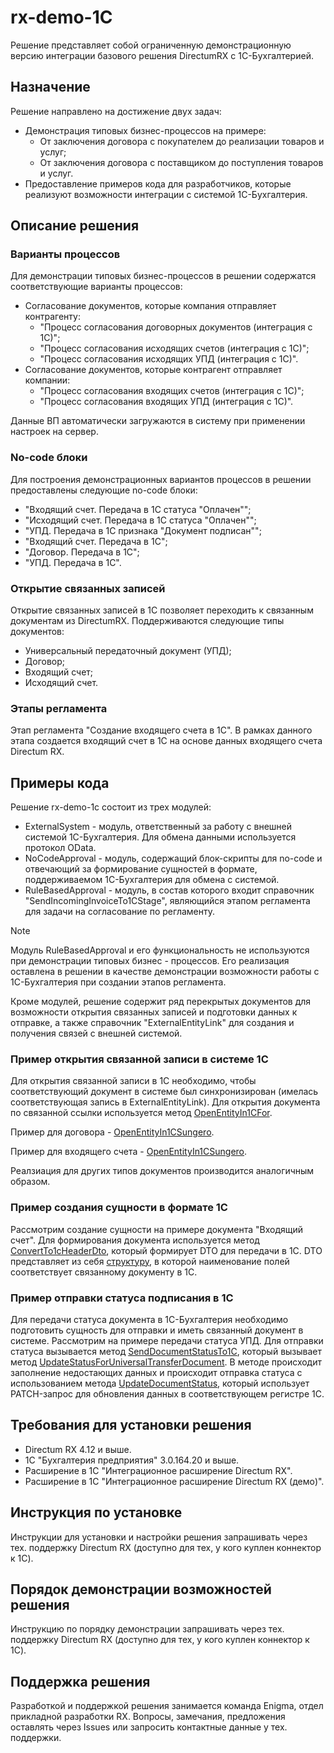 # rx-demo-1C
Решение представляет собой ограниченную демонстрационную версию интеграции базового решения DirectumRX c 1C-Бухгалтерией.

## Назначение
Решение направлено на достижение двух задач: 
+ Демонстрация типовых бизнес-процессов на примере:
    - От заключения договора с покупателем до реализации товаров и услуг;
    - От заключения договора с поставщиком до поступления товаров и услуг.
+ Предоставление примеров кода для разработчиков, которые реализуют возможности интеграции с системой 1С-Бухгалтерия.
 
## Описание решения

### Варианты процессов
Для демонстрации типовых бизнес-процессов в решении содержатся соответствующие варианты процессов:
+ Согласование документов, которые компания отправляет контрагенту:
  - "Процесс согласования договорных документов (интеграция с 1С)";
  - "Процесс согласования исходящих счетов (интеграция с 1С)";
  - "Процесс согласования исходящих УПД (интеграция с 1С)".
+ Согласование документов, которые контрагент отправляет компании:
  - "Процесс согласования входящих счетов (интеграция с 1С)";
  - "Процесс согласования входящих УПД (интеграция с 1С)".

Данные ВП автоматически загружаются в систему при применении настроек на сервер.

### No-code блоки
Для построения демонстрационных вариантов процессов в решении предоставлены следующие no-code блоки:
+ "Входящий счет. Передача в 1С статуса "Оплачен"";
+ "Исходящий счет. Передача в 1С статуса "Оплачен"";
+ "УПД. Передача в 1С признака "Документ подписан"";
+ "Входящий счет. Передача в 1С";
+ "Договор. Передача в 1С";
+ "УПД. Передача в 1С".

### Открытие связанных записей 
Открытие связанных записей в 1С позволяет переходить к связанным документам из DirectumRX. Поддерживаются следующие типы документов:
+ Универсальный передаточный документ (УПД);
+ Договор;
+ Входящий счет;
+ Исходящий счет.

### Этапы регламента
Этап регламента "Создание входящего счета в 1С". В рамках данного этапа создается входящий счет в 1С на основе данных входящего счета Directum RX.

## Примеры кода
Решение rx-demo-1c состоит из трех модулей: 
+ ExternalSystem - модуль, ответственный за работу с внешней системой 1С-Бухгалтерия. Для обмена данными используется протокол OData.
+ NoCodeApproval - модуль, содержащий блок-скрипты для no-code и отвечающий за формирование сущностей в формате, поддерживаемом 1С-Бухгалтерия для обмена с системой. 
+ RuleBasedApproval - модуль, в состав которого входит справочник "SendIncomingInvoiceTo1CStage", являющийся этапом регламента для задачи на согласование по регламенту.
> [!NOTE]  
> Модуль RuleBasedApproval и его функциональность не используются при демонстрации типовых  бизнес - процессов. Его реализация оставлена в решении в качестве демонстрации возможности работы с 1С-Бухгалтерия при создании этапов регламента. 

Кроме модулей, решение содержит ряд перекрытых документов для возможности открытия связанных записей и подготовки данных к отправке, а также справочник "ExternalEntityLink" для создания и получения связей с внешней системой.

### Пример открытия связанной записи в системе 1С
Для открытия связанной записи в 1С необходимо, чтобы соответствующий документ в системе был синхронизирован (имелась соответствующая запись в ExternalEntityLink).
Для открытия документа по связанной ссылки используется метод [OpenEntityIn1CFor](https://github.com/DirectumCompany/rx-demo-1c/blob/master/src/Packages/Sungero.Demo1C/Sungero.Demo1C.ClientBase/ModuleClientFunctions.cs#L17-L39).

Пример для договора - [OpenEntityIn1CSungero](https://github.com/DirectumCompany/rx-demo-1c/blob/master/src/Packages/Sungero.Demo1C/Sungero.Demo1C.ClientBase/Contract/ContractActions.cs#L12-L22).

Пример для входящего счета - [OpenEntityIn1CSungero](https://github.com/DirectumCompany/rx-demo-1c/blob/master/src/Packages/Sungero.Demo1C/Sungero.Demo1C.ClientBase/IncomingInvoice/IncomingInvoiceActions.cs#L12-L22). 

Реалзиация для других типов документов производится аналогичным образом.
### Пример создания сущности в формате 1С
Рассмотрим создание сущности на примере документа "Входящий счет". Для формирования документа используется метод [ConvertTo1cHeaderDto](https://github.com/DirectumCompany/rx-demo-1c/blob/master/src/Packages/Sungero.Demo1C/Sungero.Demo1C.Server/IncomingInvoice/IncomingInvoiceServerFunctions.cs#L19-L33), который формирует DTO для передачи в 1С. DTO представляет из себя [структуру](https://github.com/DirectumCompany/rx-demo-1c/blob/master/src/Packages/Sungero.ExternalSystem/Sungero.ExternalSystem.Shared/ModuleStructures.cs#L16-L58), в которой наименование полей соответствует связанному документу в 1С.
### Пример отправки статуса подписания в 1С
Для передачи статуса документа в 1С-Бухгалтерия необходимо подготовить сущность для отправки и иметь связанный документ в системе. Рассмотрим на примере передачи статуса УПД.
Для отправки статуса вызывается метод [SendDocumentStatusTo1C](https://github.com/DirectumCompany/rx-demo-1c/blob/master/src/Packages/Sungero.NoCodeApproval/Sungero.NoCodeApproval.Server/ModuleServerFunctions.cs#L17-L39), который вызывает метод [UpdateStatusForUniversalTransferDocument](https://github.com/DirectumCompany/rx-demo-1c/blob/master/src/Packages/Sungero.NoCodeApproval/Sungero.NoCodeApproval.Server/ModuleServerFunctions.cs#L63-L67). В методе происходит заполнение недостающих данных и происходит отправка статуса с использованием метода [UpdateDocumentStatus](https://github.com/DirectumCompany/rx-demo-1c/blob/master/src/Packages/Sungero.ExternalSystem/Sungero.ExternalSystem.Server/ModuleServerFunctions.cs#L213-#L226), который использует PATCH-запрос для обновления данных в соответствующем регистре 1С.
 
## Требования для установки решения

 + Directum RX 4.12 и выше.
 + 1С "Бухгалтерия предприятия" 3.0.164.20 и выше.
 + Расширение в 1С "Интеграционное расширение Directum RX".
 + Расширение в 1С "Интеграционное расширение Directum RX (демо)".

## Инструкция по установке

Инструкции для установки и настройки решения запрашивать через тех. поддержку Directum RX (доступно для тех, у кого куплен коннектор к 1С).

## Порядок демонстрации возможностей решения

Инструкцию по порядку демонстрации запрашивать через тех. поддержку Directum RX (доступно для тех, у кого куплен коннектор к 1С).

## Поддержка решения 

Разработкой и поддержкой решения занимается команда Enigma, отдел прикладной разработки RX. 
Вопросы, замечания, предложения оставлять через Issues или запросить контактные данные у тех. поддержки.